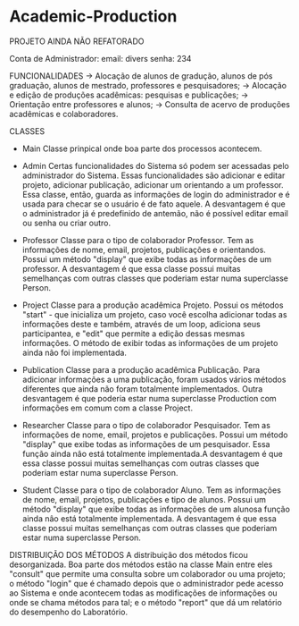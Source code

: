 # Academic-Production

PROJETO AINDA NÃO REFATORADO

Conta de Administrador:
email: divers
senha: 234

FUNCIONALIDADES
-> Alocação de alunos de gradução, alunos de pós graduação, alunos de mestrado, professores e pesquisadores;
-> Alocação e edição de produções acadêmicas: pesquisas e publicações;
-> Orientação entre professores e alunos;
-> Consulta de acervo de produções acadêmicas e colaboradores.

CLASSES
  - Main
Classe prinpical onde boa parte dos processos acontecem.

  - Admin
Certas funcionalidades do Sistema só podem ser acessadas pelo administrador do Sistema. Essas funcionalidades são adicionar e 
editar projeto, adicionar publicação, adicionar um orientando a um professor. Essa classe, então, guarda as informações de login
do administrador e é usada para checar se o usuário é de fato aquele. A desvantagem é que o administrador já é predefinido de
antemão, não é possível editar email ou senha ou criar outro.

  - Professor
Classe para o tipo de colaborador Professor. Tem as informações de nome, email, projetos, publicações e orientandos. Possui um
método "display" que exibe todas as informações de um professor. A desvantagem é que essa classe possui muitas semelhanças com outras
classes que poderiam estar numa superclasse Person.

  - Project
Classe para a produção acadêmica Projeto. Possui os métodos "start" - que inicializa um projeto, caso você escolha adicionar
todas as informações deste e também, através de um loop, adiciona seus participantea, e "edit" que permite a edição dessas
mesmas informações. O método de exibir todas as informações de um projeto ainda não foi implementada.

  - Publication
Classe para a produção acadêmica Publicação. Para adicionar informações a uma publicação, foram usados vários métodos diferentes
que ainda não foram totalmente implementados. Outra desvantagem é que poderia estar numa superclasse Production com informações
em comum com a classe Project.

  - Researcher
Classe para o tipo de colaborador Pesquisador. Tem as informações de nome, email, projetos e publicações. Possui um método 
"display" que exibe todas as informações de um pesquisador. Essa função ainda nâo está totalmente implementada.A desvantagem
é que essa classe possui muitas semelhanças com outras classes que poderiam estar numa superclasse Person.

  - Student
Classe para o tipo de colaborador Aluno. Tem as informações de nome, email, projetos, publicações e tipo de alunos. Possui
um método "display" que exibe todas as informações de um alunosa função ainda nâo está totalmente implementada. A desvantagem
é que essa classe possui muitas semelhanças com outras classes que poderiam estar numa superclasse Person.

DISTRIBUIÇÃO DOS MÉTODOS
A distribuição dos métodos ficou desorganizada. Boa parte dos métodos estão na classe Main entre eles "consult" que permite 
uma consulta sobre um colaborador ou uma projeto; o método "login" que é chamado depois que o administrador pede acesso ao
Sistema e onde acontecem todas as modificações de informações ou onde se chama métodos para tal; e o método "report" que dá
um relatório do desempenho do Laboratório.


